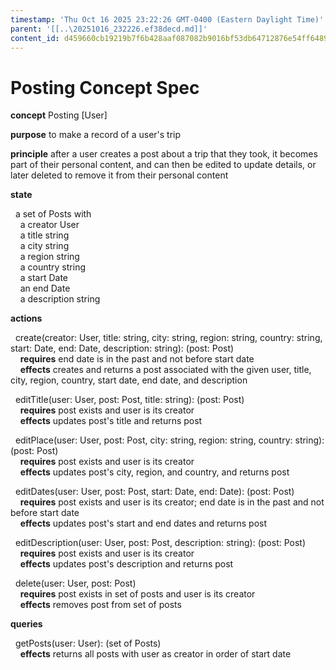 ```yaml
---
timestamp: 'Thu Oct 16 2025 23:22:26 GMT-0400 (Eastern Daylight Time)'
parent: '[[..\20251016_232226.ef38decd.md]]'
content_id: d459660cb19219b7f6b428aaf087082b9016bf53db64712876e54ff6489fce26
---
```


# Posting Concept Spec

**concept** Posting \[User]

**purpose** to make a record of a user's trip

**principle** after a user creates a post about a trip that they took, it becomes part of their personal content, and can then be edited to update details, or later deleted to remove it from their personal content

**state**

  a set of Posts with \
    a creator User \
    a title string \
    a city string \
    a region string \
    a country string \
    a start Date \
    an end Date \
    a description string

**actions**

  create(creator: User, title: string, city: string, region: string, country: string, start: Date, end: Date, description: string): (post: Post) \
    **requires** end date is in the past and not before start date \
    **effects** creates and returns a post associated with the given user, title, city, region, country, start date, end date, and description

  editTitle(user: User, post: Post, title: string): (post: Post) \
    **requires** post exists and user is its creator \
    **effects** updates post's title and returns post

  editPlace(user: User, post: Post, city: string, region: string, country: string): (post: Post) \
    **requires** post exists and user is its creator \
    **effects** updates post's city, region, and country, and returns post

  editDates(user: User, post: Post, start: Date, end: Date): (post: Post) \
    **requires** post exists and user is its creator; end date is in the past and not before start date  \
    **effects** updates post's start and end dates and returns post

  editDescription(user: User, post: Post, description: string): (post: Post) \
    **requires** post exists and user is its creator \
    **effects** updates post's description and returns post

  delete(user: User, post: Post) \
    **requires** post exists in set of posts and user is its creator \
    **effects** removes post from set of posts

**queries**

  getPosts(user: User): (set of Posts) \
    **effects** returns all posts with user as creator in order of start date
